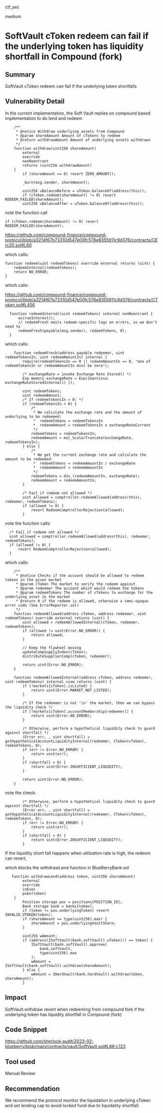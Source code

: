 ctf_sec

medium

# SoftVault cToken redeem can fail if the underlying token has liquidity shortfall in Compound (fork)

## Summary

SoftVault cToken redeem can fail if the underlying token shortfalls

## Vulnerability Detail

In the current implementation, the Soft Vault replies on compound based implementation to do lend and redeem

```solidity
    /**
     * @notice Withdraw underlying assets from Compound
     * @param shareAmount Amount of cTokens to redeem
     * @return withdrawAmount Amount of underlying assets withdrawn
     */
    function withdraw(uint256 shareAmount)
        external
        override
        nonReentrant
        returns (uint256 withdrawAmount)
    {
        if (shareAmount == 0) revert ZERO_AMOUNT();

        _burn(msg.sender, shareAmount);

        uint256 uBalanceBefore = uToken.balanceOf(address(this));
        if (cToken.redeem(shareAmount) != 0) revert REDEEM_FAILED(shareAmount);
        uint256 uBalanceAfter = uToken.balanceOf(address(this));
```

note the function call

```solidity
if (cToken.redeem(shareAmount) != 0) revert REDEEM_FAILED(shareAmount);
```

https://github.com/compound-finance/compound-protocol/blob/a3214f67b73310d547e00fc578e8355911c9d376/contracts/CErc20.sol#L60

which calls:

```solidity
function redeem(uint redeemTokens) override external returns (uint) {
    redeemInternal(redeemTokens);
    return NO_ERROR;
}
```

which calls:

https://github.com/compound-finance/compound-protocol/blob/a3214f67b73310d547e00fc578e8355911c9d376/contracts/CToken.sol#L456

```solidity
  function redeemInternal(uint redeemTokens) internal nonReentrant {
      accrueInterest();
      // redeemFresh emits redeem-specific logs on errors, so we don't need to
      redeemFresh(payable(msg.sender), redeemTokens, 0);
  }
```

which calls:

```solidity
    function redeemFresh(address payable redeemer, uint redeemTokensIn, uint redeemAmountIn) internal {
        require(redeemTokensIn == 0 || redeemAmountIn == 0, "one of redeemTokensIn or redeemAmountIn must be zero");

        /* exchangeRate = invoke Exchange Rate Stored() */
        Exp memory exchangeRate = Exp({mantissa: exchangeRateStoredInternal() });

        uint redeemTokens;
        uint redeemAmount;
        /* If redeemTokensIn > 0: */
        if (redeemTokensIn > 0) {
            /*
             * We calculate the exchange rate and the amount of underlying to be redeemed:
             *  redeemTokens = redeemTokensIn
             *  redeemAmount = redeemTokensIn x exchangeRateCurrent
             */
            redeemTokens = redeemTokensIn;
            redeemAmount = mul_ScalarTruncate(exchangeRate, redeemTokensIn);
        } else {
            /*
             * We get the current exchange rate and calculate the amount to be redeemed:
             *  redeemTokens = redeemAmountIn / exchangeRate
             *  redeemAmount = redeemAmountIn
             */
            redeemTokens = div_(redeemAmountIn, exchangeRate);
            redeemAmount = redeemAmountIn;
        }

        /* Fail if redeem not allowed */
        uint allowed = comptroller.redeemAllowed(address(this), redeemer, redeemTokens);
        if (allowed != 0) {
            revert RedeemComptrollerRejection(allowed);
        }

```

note the function calls:

```solidity
  /* Fail if redeem not allowed */
  uint allowed = comptroller.redeemAllowed(address(this), redeemer, redeemTokens);
  if (allowed != 0) {
      revert RedeemComptrollerRejection(allowed);
  }
```

which calls:

```solidity
    /**
     * @notice Checks if the account should be allowed to redeem tokens in the given market
     * @param cToken The market to verify the redeem against
     * @param redeemer The account which would redeem the tokens
     * @param redeemTokens The number of cTokens to exchange for the underlying asset in the market
     * @return 0 if the redeem is allowed, otherwise a semi-opaque error code (See ErrorReporter.sol)
     */
    function redeemAllowed(address cToken, address redeemer, uint redeemTokens) override external returns (uint) {
        uint allowed = redeemAllowedInternal(cToken, redeemer, redeemTokens);
        if (allowed != uint(Error.NO_ERROR)) {
            return allowed;
        }

        // Keep the flywheel moving
        updateCompSupplyIndex(cToken);
        distributeSupplierComp(cToken, redeemer);

        return uint(Error.NO_ERROR);
    }

    function redeemAllowedInternal(address cToken, address redeemer, uint redeemTokens) internal view returns (uint) {
        if (!markets[cToken].isListed) {
            return uint(Error.MARKET_NOT_LISTED);
        }

        /* If the redeemer is not 'in' the market, then we can bypass the liquidity check */
        if (!markets[cToken].accountMembership[redeemer]) {
            return uint(Error.NO_ERROR);
        }

        /* Otherwise, perform a hypothetical liquidity check to guard against shortfall */
        (Error err, , uint shortfall) = getHypotheticalAccountLiquidityInternal(redeemer, CToken(cToken), redeemTokens, 0);
        if (err != Error.NO_ERROR) {
            return uint(err);
        }
        if (shortfall > 0) {
            return uint(Error.INSUFFICIENT_LIQUIDITY);
        }

        return uint(Error.NO_ERROR);
    }
```

note the check:

```solidity
        /* Otherwise, perform a hypothetical liquidity check to guard against shortfall */
        (Error err, , uint shortfall) = getHypotheticalAccountLiquidityInternal(redeemer, CToken(cToken), redeemTokens, 0);
        if (err != Error.NO_ERROR) {
            return uint(err);
        }
        if (shortfall > 0) {
            return uint(Error.INSUFFICIENT_LIQUIDITY);
        }
```

If the liquidity short fall happens when utilization rate is high, the redeem can revert,

which blocks the withdrawLend function in BlueBerryBank.sol

```solidity
   function withdrawLend(address token, uint256 shareAmount)
        external
        override
        inExec
        poke(token)
    {
        Position storage pos = positions[POSITION_ID];
        Bank storage bank = banks[token];
        if (token != pos.underlyingToken) revert INVALID_UTOKEN(token);
        if (shareAmount == type(uint256).max) {
            shareAmount = pos.underlyingVaultShare;
        }

        uint256 wAmount;
        if (address(ISoftVault(bank.softVault).uToken()) == token) {
            ISoftVault(bank.softVault).approve(
                bank.softVault,
                type(uint256).max
            );
            wAmount = ISoftVault(bank.softVault).withdraw(shareAmount);
        } else {
            wAmount = IHardVault(bank.hardVault).withdraw(token, shareAmount);
        }
```

## Impact

SoftVault.withdraw revert when redeeming from compound fork if the underlying token has liquidity shortfall in Compound (fork)

## Code Snippet

https://github.com/sherlock-audit/2023-02-blueberry/blob/main/contracts/vault/SoftVault.sol#L88-L123

## Tool used

Manual Review

## Recommendation

We recommend the protocol monitor the liquidation in underlying cToken and set lending cap to avoid locked fund due to liquidatity shortfall.